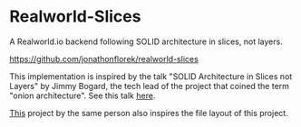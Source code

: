 # Realworld-Slices

A Realworld.io backend following SOLID architecture in slices, not layers.

https://github.com/jonathonflorek/realworld-slices

This implementation is inspired by the talk "SOLID Architecture in Slices not Layers" by Jimmy Bogard, the tech lead of the project that coined the term "onion architecture". See this talk [here](https://vimeo.com/131633177).

[This](https://github.com/jbogard/ContosoUniversityDotNetCore) project by the same person also inspires the file layout of this project.
